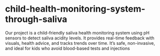 # child-health-monitoring-system-through-saliva
Our project is a child-friendly saliva health monitoring system using pH sensors to detect saliva acidity levels. It provides real-time feedback with visuals, health advice, and tracks trends over time. It’s safe, non-invasive, and ideal for kids who avoid blood-based tests and injections
